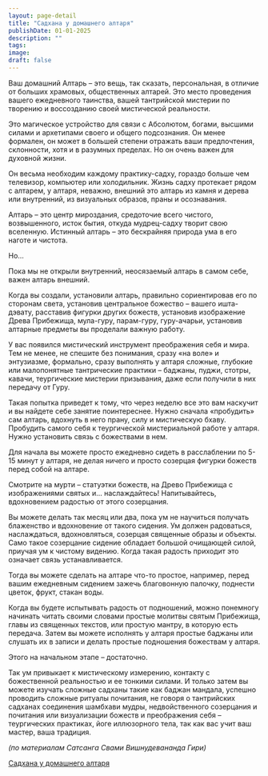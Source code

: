```yaml
---
layout: page-detail
title: "Садхана у домашнего алтаря"
publishDate: 01-01-2025
description: ""
tags:
image:
draft: false
---
```


Ваш домашний Алтарь – это вещь, так сказать, персональная, в отличие от больших храмовых, общественных алтарей. Это место проведения вашего ежедневного таинства, вашей тантрийской мистерии по творению и воссозданию своей мистической реальности.

Это магическое устройство для связи с Абсолютом, богами, высшими силами и архетипами своего и общего подсознания. Он менее формален, он может в большей степени отражать ваши предпочтения, склонности, хотя и в разумных пределах. Но он очень важен для духовной жизни.

Он весьма необходим каждому практику-садху, гораздо больше чем телевизор, компьютер или холодильник. Жизнь садху протекает рядом с алтарем, у алтаря, неважно, внешний это алтарь из камня и дерева или внутренний, из визуальных образов, праны и осознавания.

Алтарь – это центр мироздания, средоточие всего чистого, возвышенного, исток бытия, откуда мудрец-садху творит свою вселенную. Истинный алтарь – это бескрайняя природа ума в его наготе и чистота.

Но...

Пока мы не открыли внутренний, неосязаемый алтарь в самом себе, важен алтарь внешний.

Когда вы создали, установили алтарь, правильно сориентировав его по сторонам света, установив центральное божество – вашего ишта-дэвату, расставив фигурки других божеств, установив изображение Древа Прибежища, мула-гуру, парам-гуру, гуру-ачарьи, установив алтарные предметы вы проделали важную работу.

У вас появился мистический инструмент преображения себя и мира. Тем не менее, не спешите без понимания, сразу «на воле» и энтузиазме, формально, сразу выполнять у алтаря сложные, глубокие или малопонятные тантрические практики – баджаны, пуджи, стотры, кавачи, теургические мистерии призывания, даже если получили в них передачу от Гуру.

Такая попытка приведет к тому, что через неделю все это вам наскучит и вы найдете себе занятие поинтереснее. Нужно сначала «пробудить» сам алтарь, вдохнуть в него прану, силу и мистическую бхаву. Пробудить самого себя к теургической мистериальной работе у алтаря. Нужно установить связь с божествами в нем.

Для начала вы можете просто ежедневно сидеть в расслаблении по 5-15 минут у алтаря, не делая ничего и просто созерцая фигурки божеств перед собой на алтаре.

Смотрите на мурти – статуэтки божеств, на Древо Прибежища с изображениями святых и... наслаждайтесь! Напитывайтесь, вдохновением радостью от этого созерцания.

Вы можете делать так месяц или два, пока ум не научиться получать блаженство и вдохновение от такого сидения. Ум должен радоваться, наслаждаться, вдохновляться, созерцая священные образы и объекты. Само такое созерцание сидение обладает большой очищающей силой, приучая ум к чистому видению. Когда такая радость приходит это означает связь устанавливается.

Тогда вы можете сделать на алтаре что-то простое, например, перед вашим ежедневным сидением зажечь благовонную палочку, поднести цветок, фрукт, стакан воды.

Когда вы будете испытывать радость от подношений, можно понемногу начинать читать своими словами простые молитвы святым Прибежища, главы из священных текстов, или простую мантру, в которую есть передача. Затем вы можете исполнять у алтаря простые баджаны или слушать их в записи и делать простые подношения божествам у алтаря.

Этого на начальном этапе – достаточно.

Так ум привыкает к мистическому измерению, контакту с божественной реальностью и ее тонкими силами. И только затем вы можете изучать сложные садханы такие как баджан мандала, успешно проводить сложные ритуалы почитания, не говоря о тантрийских садханах соединения шамбхави мудры, недвойственного созерцания и почитания или визуализации божеств и преображения себя – теургических практиках, йоге иллюзорного тела, так как вас учит ваш мастер, ваша традиция.

_(по материалам Сатсанга Свами Вишнудевананда Гири)_

[Садхана у домашнего алтаря](/binaries/file/news/f%5F2815.docx)
